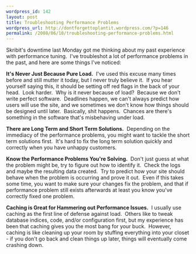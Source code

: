 ```yaml
--- 
wordpress_id: 142
layout: post
title: Troubleshooting Performance Problems
wordpress_url: http://dontforgettoplantit.wordpress.com/?p=146
permalink: /2008/06/10/troubleshooting-performance-problems.html
---
```

Skribit's downtime last Monday got me thinking about my past experience with performance tuning.  I've troubleshot a lot of performance problems in the past, and here are some things I've noticed:

<strong>It's Never Just Because Pure Load.</strong>  I've used this excuse many times before and still mutter it today, but I never truly believe it.  If you hear yourself saying this, it should be setting off red flags in the back of your head.  Look harder.  Why is it never because of load?  Because we don't write perfect software.  Deadlines happen, we can't always predict how users will use the site, and we sometimes we don't know how things should be designed until later.  Basically, shit happens.  Chances are there's something in the software that's misbehaving under load.

<strong>There are Long Term and Short Term Solutions.</strong>  Depending on the immediacy of the performance problems, you might want to tackle the short term solutions first.  It's hard to fix the long term solution quickly and correctly when you have unhappy customers.

<strong>Know the Performance Problems You're Solving.</strong>  Don't just guess at what the problem might be, try to figure out how to identify it.  Check the logs and maybe the resulting data created.  Try to predict how your site should behave when the problem is occurring and prove it out.  Even if this takes some time, you want to make sure your changes fix the problem, and that if performance problem still exists afterwards at least you know you've correctly fixed one problem.

<strong>Caching is Great for Hammering out Performance Issues.</strong>  I usually use caching as the first line of defense against load.  Others like to tweak database indices, code, and/or configuration first, but my experience has been that caching gives you the most bang for your buck.  However, caching is like cleaning up your room by stuffing everything into your closet - if you don't go back and clean things up later, things will eventually come crashing down.
